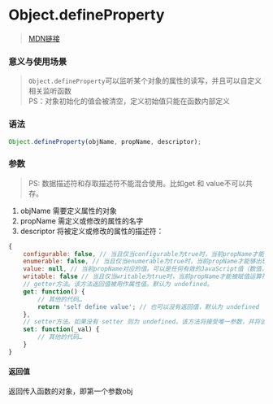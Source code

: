 # Object.defineProperty

> [MDN链接](https://developer.mozilla.org/zh-CN/docs/Web/JavaScript/Reference/Global_Objects/Object/defineProperty)

### 意义与使用场景

> `Object.defineProperty`可以监听某个对象的属性的读写，并且可以自定义相关监听函数  
PS：对象初始化的值会被清空，定义初始值只能在函数内部定义

### 语法

```javascript
Object.defineProperty(objName, propName, descriptor);
```

### 参数

> PS: 数据描述符和存取描述符不能混合使用。比如get 和 value不可以共存。

1. objName
    需要定义属性的对象
1. propName
    需定义或修改的属性的名字
1. descriptor
    将被定义或修改的属性的描述符：

```javascript
{
    configurable: false, // 当且仅当configurable为true时，当前propName才能够被改变，也能够被删除。默认为 false。
    enumerable: false, // 当且仅当enumerable为true时，当前propName才能够出现在对象的枚举属性中。默认为 false。
    value: null, // 当前propName对应的值。可以是任何有效的JavaScript值（数值，对象，函数等）。默认为 undefined。这就是解释了为什么：”对象初始化的值会被清空，定义初始值只能在函数内部定义。“
    writable: false // 当且仅当writable为true时，当前propName才能被赋值运算符改变。默认为 false。
    // getter方法。该方法返回值被用作属性值。默认为 undefined。
    get: function() {
        // 其他的代码…
        return 'self define value'; // 也可以没有返回值，默认为 undefined
    },
    // setter方法。如果没有 setter 则为 undefined。该方法将接受唯一参数，并将该参数的新值分配给该属性。
    set: function(_val) {
        // 其他的代码…
    }
}
```

#### 返回值

返回传入函数的对象，即第一个参数obj
